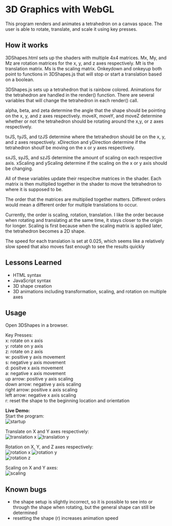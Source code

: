 # 3D Graphics with WebGL

This program renders and animates a tetrahedron on a canvas space. The user is able to rotate, translate, and scale it using key presses.  

## How it works
3DShapes.html sets up the shaders with multiple 4x4 matrices.
Mx, My, and Mz are rotation matrices for the x, y, and z axes respectively.
Mt is the translation matrix.
Ms is the scaling matrix.
Onkeydown and onkeyup both point to functions in 3DShapes.js 
that will stop or start a translation based on a boolean.

3DShapes.js sets up a tetrahedron that is rainbow colored.
Animations for the tetrahedron are handled in the render() function.
There are several variables that will change the tetrahedron in each render() call.

alpha, beta, and zeta determine the angle that the shape should be pointing on the x, y, and z axes respectively.
moveX, moveY, and moveZ determine whether or not the tetrahedron should be rotating around the x,y, or z axes respectively.

txJS, tyJS, and tzJS determine where the tetrahedron should be on the x, y, and z axes respectively.
xDirection and yDirection determine if the tetrahedron shoulf be moving on the x or y axes respectively.

sxJS, syJS, and szJS determine the amount of scaling on each respective axis.
xScaling and yScaling determine if the scaling on the x or y axis should be changing.

All of these variables update their respecitve matrices in the shader.
Each matrix is then multiplied together in the shader to move the tetrahedron to where it is supposed to be.


The order that the matrices are multiplied together matters. 
Different orders would mean a different order for multiple translations to occur.

Currently, the order is scaling, rotation, translation.
I like the order because when rotating and translating at the same time, 
it stays closer to the origin for longer. Scaling is first because when the scaling matrix is applied later, the tetrahedron becomes a 2D shape.

The speed for each translation is set at 0.025, 
which seems like a relatively slow speed that also moves fast enough to see the results quickly

## Lessons Learned  
- HTML syntax
- JavaScript syntax
- 3D shape creation
- 3D animations including transformation, scaling, and rotation on multiple axes 

## Usage  
Open 3DShapes in a browser.  

Key Presses:  
x: rotate on x axis  
y: rotate on y axis  
z: rotate on z axis  
w: positive y axis movement  
s: negative y axis movement  
d: positve x axis movement  
a: negative x axis movement  
up arrow: positive y axis scaling  
down arrow: negative y axis scaling  
right arrow: positive x axis scaling  
left arrow: negative x axis scaling  
r: reset the shape to the beginning location and orientation  

**Live Demo:**  
Start the program:  
![startup](Screenshots/startup.png)  

Translate on X and Y axes respectively:  
![translation x](Screenshots/translationX.png) 
![translation y](Screenshots/translationY.png)   

Rotation on X, Y, and Z axes respectively:  
![rotation x](Screenshots/rotationX.png)
![rotation y](Screenshots/rotationY.png)   
![rotation z](Screenshots/rotationZ.png)  

Scaling on X and Y axes:  
![scaling](Screenshots/scaling.png) 


## Known bugs
- the shape setup is slightly incorrect, so it is possible to see into or through the shape when rotating, but the general shape can still be determined  
- resetting the shape (r) increases animation speed  